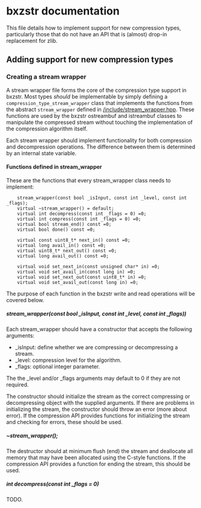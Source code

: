 # bxzstr documentation
This file details how to implement support for new compression types,
particularly those that do not have an API that is (almost) drop-in
replacement for zlib.

## Adding support for new compression types
### Creating a stream wrapper
A stream wrapper file forms the core of the compression type support
in bxzstr. Most types _should_ be implementable by simply defining a
`compression_type_stream_wrapper` class that implements the functions
from the abstract `stream_wrapper` defined in
[/include/stream_wrapper.hpp](/include/stream_wrapper.hpp). These
functions are used by the bxzstr ostreambuf and istreambuf classes to
manipulate the compressed stream without touching the implementation
of the compression algorithm itself.

Each stream wrapper should implement functionality for both
compression and decompression operations. The difference between them
is determined by an internal state variable.

#### Functions defined in stream\_wrapper
These are the functions that every stream\_wrapper class needs to implement:
```
    stream_wrapper(const bool _isInput, const int _level, const int _flags);
    virtual ~stream_wrapper() = default;
    virtual int decompress(const int _flags = 0) =0;
    virtual int compress(const int _flags = 0) =0;
    virtual bool stream_end() const =0;
    virtual bool done() const =0;

    virtual const uint8_t* next_in() const =0;
    virtual long avail_in() const =0;
    virtual uint8_t* next_out() const =0;
    virtual long avail_out() const =0;

    virtual void set_next_in(const unsigned char* in) =0;
    virtual void set_avail_in(const long in) =0;
    virtual void set_next_out(const uint8_t* in) =0;
    virtual void set_avail_out(const long in) =0;
```

The purpose of each function in the bxzstr write and read operations
will be covered below.

##### stream\_wrapper(const bool \_isInput, const int \_level, const int \_flags))
Each stream\_wrapper should have a constructor that accepts the following arguments:
- \_isInput: define whether we are compressing or decompressing a stream.
- \_level: compression level for the algorithm.
- \_flags: optional integer parameter.

The the \_level and/or \_flags arguments may default to 0 if they are
not required.

The constructor should initialize the stream as the correct
compressing or decompressing object with the supplied arguments. If
there are problems in initializing the stream, the constructor should
throw an error (more about error). If the compression API
provides functions for initializing the stream and checking for
errors, these should be used.

##### ~stream_wrapper();
The destructor should at minimum flush (end) the stream and deallocate
all memory that may have been allocated using the C-style
functions. If the compression API provides a function for ending the
stream, this should be used.

##### int decompress(const int _flags = 0)
TODO.
